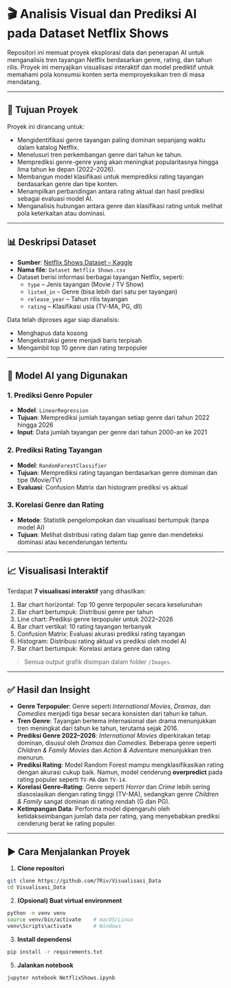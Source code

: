 # 🎬 Analisis Visual dan Prediksi AI pada Dataset Netflix Shows

Repositori ini memuat proyek eksplorasi data dan penerapan AI untuk menganalisis tren tayangan Netflix berdasarkan genre, rating, dan tahun rilis. Proyek ini menyajikan visualisasi interaktif dan model prediktif untuk memahami pola konsumsi konten serta memproyeksikan tren di masa mendatang.

---

## 🎯 Tujuan Proyek

Proyek ini dirancang untuk:

- Mengidentifikasi genre tayangan paling dominan sepanjang waktu dalam katalog Netflix.
- Menelusuri tren perkembangan genre dari tahun ke tahun.
- Memprediksi genre-genre yang akan meningkat popularitasnya hingga lima tahun ke depan (2022–2026).
- Membangun model klasifikasi untuk memprediksi rating tayangan berdasarkan genre dan tipe konten.
- Menampilkan perbandingan antara rating aktual dan hasil prediksi sebagai evaluasi model AI.
- Menganalisis hubungan antara genre dan klasifikasi rating untuk melihat pola keterkaitan atau dominasi.

---

## 📊 Deskripsi Dataset

- **Sumber**: [Netflix Shows Dataset – Kaggle](https://www.kaggle.com/datasets/shivamb/netflix-shows)
- **Nama file**: `Dataset Netflix Shows.csv`
- Dataset berisi informasi berbagai tayangan Netflix, seperti:
  - `type` – Jenis tayangan (Movie / TV Show)
  - `listed_in` – Genre (bisa lebih dari satu per tayangan)
  - `release_year` – Tahun rilis tayangan
  - `rating` – Klasifikasi usia (TV-MA, PG, dll)

Data telah diproses agar siap dianalisis:
- Menghapus data kosong
- Mengekstraksi genre menjadi baris terpisah
- Mengambil top 10 genre dan rating terpopuler

---

## 🧠 Model AI yang Digunakan

### 1. Prediksi Genre Populer
- **Model**: `LinearRegression`
- **Tujuan**: Memprediksi jumlah tayangan setiap genre dari tahun 2022 hingga 2026
- **Input**: Data jumlah tayangan per genre dari tahun 2000-an ke 2021

### 2. Prediksi Rating Tayangan
- **Model**: `RandomForestClassifier`
- **Tujuan**: Memprediksi rating tayangan berdasarkan genre dominan dan tipe (Movie/TV)
- **Evaluasi**: Confusion Matrix dan histogram prediksi vs aktual

### 3. Korelasi Genre dan Rating
- **Metode**: Statistik pengelompokan dan visualisasi bertumpuk (tanpa model AI)
- **Tujuan**: Melihat distribusi rating dalam tiap genre dan mendeteksi dominasi atau kecenderungan tertentu

---

## 📈 Visualisasi Interaktif

Terdapat **7 visualisasi interaktif** yang dihasilkan:

1. Bar chart horizontal: Top 10 genre terpopuler secara keseluruhan
2. Bar chart bertumpuk: Distribusi genre per tahun
3. Line chart: Prediksi genre terpopuler untuk 2022–2026
4. Bar chart vertikal: 10 rating tayangan terbanyak
5. Confusion Matrix: Evaluasi akurasi prediksi rating tayangan
6. Histogram: Distribusi rating aktual vs prediksi oleh model AI
7. Bar chart bertumpuk: Korelasi antara genre dan rating

> Semua output grafik disimpan dalam folder `/Images`.

---

## ✅ Hasil dan Insight

- **Genre Terpopuler**: Genre seperti *International Movies*, *Dramas*, dan *Comedies* menjadi tiga besar secara konsisten dari tahun ke tahun.
- **Tren Genre**: Tayangan bertema internasional dan drama menunjukkan tren meningkat dari tahun ke tahun, terutama sejak 2016.
- **Prediksi Genre 2022–2026**: *International Movies* diperkirakan tetap dominan, disusul oleh *Dramas* dan *Comedies*. Beberapa genre seperti *Children & Family Movies* dan *Action & Adventure* menunjukkan tren menurun.
- **Prediksi Rating**: Model Random Forest mampu mengklasifikasikan rating dengan akurasi cukup baik. Namun, model cenderung **overpredict** pada rating populer seperti `TV-MA` dan `TV-14`.
- **Korelasi Genre–Rating**: Genre seperti *Horror* dan *Crime* lebih sering diasosiasikan dengan rating tinggi (TV-MA), sedangkan genre *Children & Family* sangat dominan di rating rendah (G dan PG).
- **Ketimpangan Data**: Performa model dipengaruhi oleh ketidakseimbangan jumlah data per rating, yang menyebabkan prediksi cenderung berat ke rating populer.

---

## ▶️ Cara Menjalankan Proyek

1. **Clone repositori**
```bash
git clone https://github.com/7Riv/Visualisasi_Data
cd Visualisasi_Data

```
2. **(Opsional) Buat virtual environment**
```bash
python -m venv venv
source venv/bin/activate    # macOS/Linux
venv\Scripts\activate       # Windows
```
3. **Install dependensi**
```bash
pip install -r requirements.txt
```
5. **Jalankan notebook**
```bash
jupyter notebook NetflixShows.ipynb
```

